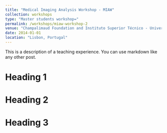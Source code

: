 ```yaml
---
title: "Medical Imaging Analysis Workshop - MIAW"
collection: workshops
type: "Master students workshop="
permalink: /workshops/miaw-workshop-2
venue: "Champalimaud Foundation and Instituto Superior Técnico - University of Lisbon"
date: 2014-01-01
location: "Lisbon, Portugal"
---
```


This is a description of a teaching experience. You can use markdown like any other post.

Heading 1
======

Heading 2
======

Heading 3
======